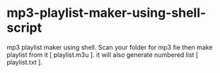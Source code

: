 # mp3-playlist-maker-using-shell-script
mp3 playlist maker using shell. Scan your folder for mp3 fie then make playlist from it [ playlist.m3u ]. it will also generate numbered list [ playlist.txt ].
